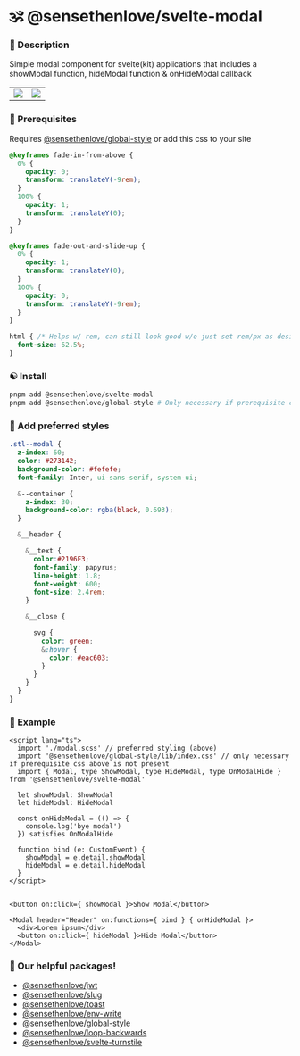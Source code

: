 # 🕉 @sensethenlove/svelte-modal


### 🙏 Description
Simple modal component for svelte(kit) applications that includes a showModal function, hideModal function & onHideModal callback

<table>
  <tr>
    <td><img src="https://imagedelivery.net/awgX85h4ifgiJaXRhZTMNw/aefe9d44-f6ea-4632-1f6f-0b6830d08900/public" /></td>
    <td><img src="https://imagedelivery.net/awgX85h4ifgiJaXRhZTMNw/ea0a7513-039c-42c8-e61a-739c525eab00/public" /></td>
  </tr>
</table>

### 💎 Prerequisites
Requires [@sensethenlove/global-style](https://github.com/sensethenlove/global-style) or add this css to your site
```css
@keyframes fade-in-from-above {
  0% {
    opacity: 0;
    transform: translateY(-9rem);
  }
  100% {
    opacity: 1;
    transform: translateY(0);
  }
}

@keyframes fade-out-and-slide-up {
  0% {
    opacity: 1;
    transform: translateY(0);
  }
  100% {
    opacity: 0;
    transform: translateY(-9rem);
  }
}

html { /* Helps w/ rem, can still look good w/o just set rem/px as desired: https://stackoverflow.com/questions/59920538  */
  font-size: 62.5%;
}
```

### ☯️ Install
```bash
pnpm add @sensethenlove/svelte-modal
pnpm add @sensethenlove/global-style # Only necessary if prerequisite css above is not present
```


### 🧡 Add preferred styles
```scss
.stl--modal {
  z-index: 60;
  color: #273142;
  background-color: #fefefe;
  font-family: Inter, ui-sans-serif, system-ui;

  &--container {
    z-index: 30;
    background-color: rgba(black, 0.693);
  }

  &__header {

    &__text {
      color:#2196F3;
      font-family: papyrus;
      line-height: 1.8;
      font-weight: 600;
      font-size: 2.4rem;
    }

    &__close {

      svg {
        color: green;
        &:hover {
          color: #eac603;
        }
      }
    }
  }
}
```

### 💙 Example
```svelte
<script lang="ts">
  import './modal.scss' // preferred styling (above)
  import '@sensethenlove/global-style/lib/index.css' // only necessary if prerequisite css above is not present
  import { Modal, type ShowModal, type HideModal, type OnModalHide } from '@sensethenlove/svelte-modal'

  let showModal: ShowModal
  let hideModal: HideModal

  const onHideModal = (() => {
    console.log('bye modal')
  }) satisfies OnModalHide

  function bind (e: CustomEvent) {
    showModal = e.detail.showModal
    hideModal = e.detail.hideModal
  }
</script>


<button on:click={ showModal }>Show Modal</button>

<Modal header="Header" on:functions={ bind } { onHideModal }>
  <div>Lorem ipsum</div>
  <button on:click={ hideModal }>Hide Modal</button>
</Modal>
```

### 💖 Our helpful packages!
* [@sensethenlove/jwt](https://www.npmjs.com/package/@sensethenlove/jwt)
* [@sensethenlove/slug](https://www.npmjs.com/package/@sensethenlove/slug)
* [@sensethenlove/toast](https://www.npmjs.com/package/@sensethenlove/toast)
* [@sensethenlove/env-write](https://www.npmjs.com/package/@sensethenlove/env-write)
* [@sensethenlove/global-style](https://www.npmjs.com/package/@sensethenlove/global-style)
* [@sensethenlove/loop-backwards](https://www.npmjs.com/package/@sensethenlove/loop-backwards)
* [@sensethenlove/svelte-turnstile](https://www.npmjs.com/package/@sensethenlove/svelte-turnstile)
